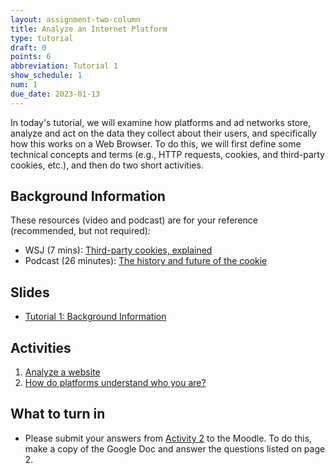 ```yaml
---
layout: assignment-two-column
title: Analyze an Internet Platform
type: tutorial
draft: 0
points: 6
abbreviation: Tutorial 1
show_schedule: 1
num: 1
due_date: 2023-01-13
---
```


In today's tutorial, we will examine how platforms and ad networks store, analyze and act on the data they collect about their users, and specifically how this works on a Web Browser. To do this, we will first define some technical concepts and terms (e.g., HTTP requests, cookies, and third-party cookies, etc.), and then do two short activities.

## Background Information
These resources (video and podcast) are for your reference (recommended, but not required):
* WSJ (7 mins): [Third-party cookies, explained](https://www.wsj.com/video/how-advertisers-use-internet-cookies-to-track-you/92E525EB-9E4A-4399-817D-8C4E6EF68F93.html)
* Podcast (26 minutes): [The history and future of the cookie](https://www.npr.org/2022/11/18/1137657496/third-party-cookie-data-tracking-internet-user-privacy)

## Slides
* <a href="https://docs.google.com/presentation/d/17Tu_MjVQp1qqEzFZYwEJS49bFH2rE2b7B_68rzxP8yQ/edit?usp=sharing" target="_blank">Tutorial 1: Background Information</a>

## Activities 
1. [Analyze a website](https://docs.google.com/document/d/1l-Qni8hDy0Msze8vUu5w6lHZeqAoQSoPdxtVf-T_oFM/edit?usp=sharing)
2. [How do platforms understand who you are?](https://docs.google.com/document/d/1r8ncteo8U3nw0wGNXqgTqnwIrBG_HFdi0ux9oNYbGok/edit#)

## What to turn in
* Please submit your answers from [Activity 2](https://docs.google.com/document/d/1r8ncteo8U3nw0wGNXqgTqnwIrBG_HFdi0ux9oNYbGok/edit#) to the Moodle. To do this, make a copy of the Google Doc and answer the questions listed on page 2.